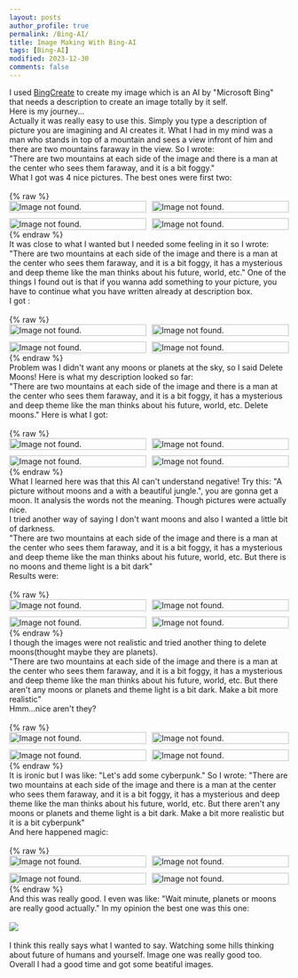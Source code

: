```yaml
---
layout: posts
author_profile: true
permalink: /Bing-AI/
title: Image Making With Bing-AI
tags: [Bing-AI]
modified: 2023-12-30
comments: false
---
```

<div dir="ltr">
I used <a href="https://www.bing.com/create">BingCreate</a> to create my image which is an AI by "Microsoft Bing" that needs a description to create an image totally by it self.
<br>
Here is my journey...
<br>
Actually it was really easy to use this. Simply you type a description of picture you are imagining and AI creates it. What I had in my mind was a man who stands in top of a mountain and sees a view infront of him and there are two mountains faraway in the view. So I wrote:
<br>
"There are two mountains at each side of the image and there is a man at the center who sees them faraway, and it is a bit foggy."
<br>
What I got was 4 nice pictures. The best ones were first two:
<br>
<br>
{% raw %}
<style>
.gallery {
  display: grid;
  grid-template-columns: repeat(2, 1fr);
  grid-gap: 10px;
}
.gallery img {
  width: 100%;
  height: auto;
}
</style>

<div class="gallery">
    <img src="/assets/images/ImagesPost5/Series1-1.jpg" alt="Image not found.">
    <img src="/assets/images/ImagesPost5/Series1-2.jpg" alt="Image not found.">
    <img src="/assets/images/ImagesPost5/Series1-3.jpg" alt="Image not found.">
    <img src="/assets/images/ImagesPost5/Series1-4.jpg" alt="Image not found.">
</div>
{% endraw %}
<br>
It was close to what I wanted but I needed some feeling in it so I wrote:
<br>
"There are two mountains at each side of the image and there is a man at the center who sees them faraway, and it is a bit foggy, it has a mysterious and deep theme like the man thinks about his future, world, etc."
One of the things I found out is that if you wanna add something to your picture, you have to continue what you have written already at description box.
<br>
I got :
<br>
<br>
{% raw %}
<style>
.gallery {
  display: grid;
  grid-template-columns: repeat(2, 1fr);
  grid-gap: 10px;
}
.gallery img {
  width: 100%;
  height: auto;
}
</style>

<div class="gallery">
    <img src="/assets/images/ImagesPost5/Series2-1.jpg" alt="Image not found.">
    <img src="/assets/images/ImagesPost5/Series2-2.jpg" alt="Image not found.">
    <img src="/assets/images/ImagesPost5/Series2-3.jpg" alt="Image not found.">
    <img src="/assets/images/ImagesPost5/Series2-4.jpg" alt="Image not found.">
</div>
{% endraw %}
<br>
Problem was I didn't want any moons or planets at the sky, so I said Delete Moons!
Here is what my description looked so far:
<br>
"There are two mountains at each side of the image and there is a man at the center who sees them faraway, and it is a bit foggy, it has a mysterious and deep theme like the man thinks about his future, world, etc. Delete moons."
Here is what I got:
<br>
<br>
{% raw %}
<style>
.gallery {
  display: grid;
  grid-template-columns: repeat(2, 1fr);
  grid-gap: 10px;
}
.gallery img {
  width: 100%;
  height: auto;
}
</style>

<div class="gallery">
    <img src="/assets/images/ImagesPost5/Series3-1.jpg" alt="Image not found.">
    <img src="/assets/images/ImagesPost5/Series3-2.jpg" alt="Image not found.">
    <img src="/assets/images/ImagesPost5/Series3-3.jpg" alt="Image not found.">
    <img src="/assets/images/ImagesPost5/Series3-4.jpg" alt="Image not found.">
</div>
{% endraw %}
<br>
What I learned here was that this AI can't understand negative! Try this: "A picture without moons and a with a beautiful jungle.",
 you are gonna get a moon. It analysis the words not the meaning. Though pictures were actually nice.
<br>
I tried another way of saying I don't want moons and also I wanted a little bit of darkness.
<br>
"There are two mountains at each side of the image and there is a man at the center who sees them faraway, and it is a bit foggy, it has a mysterious and deep theme like the man thinks about his future, world, etc. But there is no moons and theme light is a bit dark"
<br>
Results were:
<br>
<br>
{% raw %}
<style>
.gallery {
  display: grid;
  grid-template-columns: repeat(2, 1fr);
  grid-gap: 10px;
}
.gallery img {
  width: 100%;
  height: auto;
}
</style>

<div class="gallery">
    <img src="/assets/images/ImagesPost5/Series4-1.jpg" alt="Image not found.">
    <img src="/assets/images/ImagesPost5/Series4-2.jpg" alt="Image not found.">
    <img src="/assets/images/ImagesPost5/Series4-3.jpg" alt="Image not found.">
    <img src="/assets/images/ImagesPost5/Series4-4.jpg" alt="Image not found.">
</div>
{% endraw %}
<br>
I though the images were not realistic and tried another thing to delete moons(thought maybe they are planets).
<br>
"There are two mountains at each side of the image and there is a man at the center who sees them faraway, and it is a bit foggy, it has a mysterious and deep theme like the man thinks about his future, world, etc. But there aren't any moons or planets and theme light is a bit dark. Make a bit more realistic"
<br>
Hmm...nice aren't they?
<br>
<br>
{% raw %}
<style>
.gallery {
  display: grid;
  grid-template-columns: repeat(2, 1fr);
  grid-gap: 10px;
}
.gallery img {
  width: 100%;
  height: auto;
}
</style>

<div class="gallery">
    <img src="/assets/images/ImagesPost5/Series5-1.jpg" alt="Image not found.">
    <img src="/assets/images/ImagesPost5/Series5-2.jpg" alt="Image not found.">
    <img src="/assets/images/ImagesPost5/Series5-3.jpg" alt="Image not found.">
    <img src="/assets/images/ImagesPost5/Series5-4.jpg" alt="Image not found.">
</div>
{% endraw %}
<br>
It is ironic but I was like: "Let's add some cyberpunk."
So I wrote:
"There are two mountains at each side of the image and there is a man at the center who sees them faraway, and it is a bit foggy, it has a mysterious and deep theme like the man thinks about his future, world, etc. But there aren't any moons or planets and theme light is a bit dark. Make a bit more realistic but it is a bit cyberpunk"
<br>
And here happened magic:
<br>
<br>
{% raw %}
<style>
.gallery {
  display: grid;
  grid-template-columns: repeat(2, 1fr);
  grid-gap: 10px;
}
.gallery img {
  width: 100%;
  height: auto;
}
</style>

<div class="gallery">
    <img src="/assets/images/ImagesPost5/Series6-1.jpg" alt="Image not found.">
    <img src="/assets/images/ImagesPost5/Series6-2.jpg" alt="Image not found.">
    <img src="/assets/images/ImagesPost5/Series6-3.jpg" alt="Image not found.">
    <img src="/assets/images/ImagesPost5/Series6-4.jpg" alt="Image not found.">
</div>
{% endraw %}
<br>
And this was really good. I even was like: "Wait minute, planets or moons are really good actually."
In my opinion the best one was this one:
<br>
<br>
<img src="/assets/images/ImagesPost5/Series6-2.jpg">
<br>
<br>
I think this really says what I wanted to say. Watching some hills thinking about future of humans and yourself. Image one was really good too.
<br>
Overall I had a good time and got some beatiful images.






















</div>


